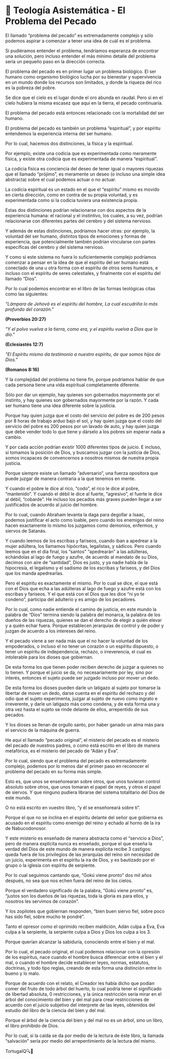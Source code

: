 # 📌 Teología Asistemática - El Problema del Pecado

El llamado “problema del pecado” es extremadamente complejo y sólo podemos aspirar a comenzar a tener una idea de cuál es el problema.

Si pudiéramos entender el problema, tendríamos esperanza de encontrar una solución, pero incluso entender el más mínimo detalle del problema sería un pequeño paso en la dirección correcta. 

El problema del pecado es en primer lugar un problema biológico. El ser humano como organismo biológico lucha por su bienestar y supervivencia en un mundo donde los recursos son limitados, y donde la riqueza del rico es la pobreza del pobre.

Se dice que el cielo es el lugar donde el oro abunda en raudal. Pero si en el cielo hubiera la misma escasez que aquí en la tierra, el pecado continuaría.

El problema del pecado está entonces relacionado con la mortalidad del ser humano.

El problema del pecado es también un problema “espiritual”, y por espíritu entendemos la experiencia interna del ser humano. 

Por lo cual, hacemos dos distinciones, la física y la espiritual. 

Por ejemplo, existe una codicia que es experimentada como meramente física, y existe otra codicia que es experimentada de manera “espiritual”. 

La codicia física es conciencia del deseo de tener igual o mayores riquezas que el llamado “prójimo”, es meramente un deseo (o incluso una simple idea abstracta) sobre el cual podemos actuar o no actuar. 

La codicia espiritual es un estado en el que el “espíritu” mismo es movido en cierta dirección, como en contra de su propia voluntad, y es experimentada como si la codicia tuviera una existencia propia. 

Estas dos distinciones podrían relacionarse con dos aspectos de la experiencia humana: el racional y el instintivo, los cuales, a su vez, podrían relacionarse con diferentes partes del cerebro y del sistema nervioso.

Y además de estas distinciones, podríamos hacer otras: por ejemplo, la voluntad del ser humano, distintos tipos de emociones y formas de experiencia, que potencialmente también podrían vincularse con partes específicas del cerebro y del sistema nervioso.

Y como si este sistema no fuera lo suficientemente complejo podríamos comenzar a pensar en la idea de que el espíritu del ser humano está conectado de una u otra forma con el espíritu de otros seres humanos, e incluso con el espíritu de seres celestiales, y finalmente con el espíritu del llamado “Dios”. 

Por lo cual podemos encontrar en el libro de las formas teológicas citas como las siguientes:

*"Lámpara de Jehová es el espíritu del hombre, La cual escudriña lo más profundo del corazón."*

**(Proverbios 20:27)**

*"Y el polvo vuelva a la tierra, como era, y el espíritu vuelva a Dios que lo dio."*

**(Eclesiastés 12:7)**

*"El Espíritu mismo da testimonio a nuestro espíritu, de que somos hijos de Dios."*

**(Romanos 8:16)**

Y la complejidad del problema no tiene fin, porque podríamos hablar de que cada persona tiene una vida espiritual completamente diferente. 

Sólo  por dar un ejemplo, hay quienes son gobernados mayormente por el instinto, y hay quienes son gobernados mayormente por la razón. Y cada ser humano tiene una idea diferente sobre la justicia. 

Porque hay quien juzga que el costo del servicio del pobre es de 200 pesos por 8 horas de trabajo arduo bajo el sol, y hay quien juzga que el costo del servicio del pobre es 200 pesos por un lavado de auto, y hay quien juzga que debe vender todo lo que tiene y dárselo a los pobres sin esperar nada a cambio. 

Y por cada acción podrían existir 1000 diferentes tipos de juicio. E incluso, si tomamos la posición de Dios, y buscamos juzgar con la justicia de Dios, somos incapaces de convencernos a nosotros mismos de nuestra propia justicia.

Porque siempre existe un llamado “adversario”, una fuerza opositora que puede juzgar de manera contraria a la que tenemos en mente. 

Y cuando el pobre le dice al rico, “codo”, el rico le dice al pobre, “mantenido”. Y cuando el débil le dice al fuerte, “agresivo”, el fuerte le dice al débil, “cobarde”. He incluso los pecados más graves pueden llegar a ser justificados de acuerdo al juicio del hombre. 

Por lo cual, cuando Abraham levanta la daga para degollar a Isaac, podemos justificar el acto como loable, pero cuando los enemigos del reino hacen exactamente lo mismo los juzgamos como demonios, enfermos, y siervos de Satanás.

Y cuando leemos de los escribas y fariseos, cuando iban a apedrear a la mujer adúltera, los llamamos hipócritas, legalistas, y sádicos. Pero cuando leemos que en el día final, los “santos” “apedrearán” a las adúlteras, echándolas al lago de fuego y azufre, de acuerdo al mandato de su Dios, decimos con aire de “santidad”, Dios es justo, y ya nadie habla de la hipocresía, el legalismo y el sadismo de los escribas y fariseos, y del Dios que los manda apedrearlas.

Pero el espíritu es exactamente el mismo. Por lo cual se dice, el que está con el Dios que echa a las adúlteras al lago de fuego y azufre está con los escribas y fariseos. Y el que está con el Dios que les dice “ni yo te condeno”, participa del adulterio y es amigo de los pecadores. 

Por lo cual, como nadie entiende el camino de justicia, en este mundo la palabra de “Dios” termina siendo la palabra del monarca, la palabra de los dueños de las riquezas, quienes se dan el derecho de elegir a quién elevar y a quién echar fuera. Porque establecen jerarquías de control y de poder y juzgan de acuerdo a los intereses del reino.

Y el pecado viene a ser nada más que el no hacer la voluntad de los empoderados, o incluso el no tener un corazón o un espíritu dispuesto, o tener un espíritu de independencia, rechazo, o irreverencia, el cual es intolerable para los dioses que gobiernan.

De esta forma los que tienen poder reciben derecho de juzgar a quienes no lo tienen. Y porque el juicio se da, no necesariamente por ley, sino por interés, entonces el sujeto puede ser juzgado incluso por mover un dedo. 

De esta forma los dioses pueden darle un latigazo al sujeto por tomarse la libertar de mover un dedo, darse cuenta en el espíritu del rechazo y del odio que el sujeto experimenta, juzgar al sujeto de nuevo como ingrato e irreverente, y darle un latigazo más como condena, y de esta forma una y otra vez hasta el sujeto se rinde delante de ellos, arrepentido de sus pecados. 

Y los dioses se llenan de orgullo santo, por haber ganado un alma más para el servicio de la máquina de guerra.

He aquí el llamado “pecado original”, el misterio del pecado es el misterio del pecado de nuestros padres, o como está escrito en el libro de manera metafórica, es el misterio del pecado de “Adán y Eva”.

Por lo cual, siendo que el problema del pecado es extremadamente complejo, podemos por lo menos dar el primer paso en reconocer el problema del pecado en su forma más simple. 

Esto es, que unos se enseñorearan sobre otros, que unos tuvieran control absoluto sobre otros, que unos tomaran el papel de reyes, y otros el papel de siervos. Y que ninguno pudiera librarse del sistema totalitario del Dios de este mundo. 

O no está escrito en vuestro libro, “y él se enseñoreará sobre ti”. 

Porque el que no se inclina en el espíritu delante del señor que gobierna es acusado en el espíritu como enemigo del reino y echado al horno de la ira de Nabucodonosor. 

Y este misterio es enseñado de manera abstracta como el “servicio a Dios”, pero de manera explícita nunca es enseñado, porque el que enseña la verdad del Dios de este mundo de manera explícita recibe 3 castigos: queda fuera de los privilegios de las jerarquías del reino sin necesidad de un juicio, experimenta en el espíritu la ira de Dios, y es bautizado por el grupo o la iglesia con espíritu de serpiente.

Por lo cual seguimos cantando que, “Gokú viene pronto” dos mil años después, no sea que nos echen fuera del reino de los cielos.

Porque el verdadero significado de la palabra, “Gokú viene pronto” es, “justos son los dueños de las riquezas, toda la gloria es para ellos, y nosotros les servimos de corazón”.

Y los zopilotes que gobiernan responden, “bien buen siervo fiel, sobre poco has sido fiel, sobre mucho te pondré”.

Tanto el opresor como el oprimido reciben maldición, Adán culpa a Eva, Eva culpa a la serpiente, la serpiente culpa a Dios y Dios los culpa a los 3. 

Porque querían alcanzar la sabiduría, conociendo entre el bien y el mal. 

Por lo cual, el pecado original, el cual podemos relacionar con la opresión de los espíritus, nace cuando el hombre busca diferenciar entre el bien y el mal, o cuando el hombre decide establecer leyes, normas, estatutos, doctrinas, y todo tipo reglas, creando de esta forma una distinción entre lo bueno y lo malo.

Porque de acuerdo con el relato, el Creador les había dicho que podían comer del fruto de todo árbol del huerto, lo cual podría tener el significado de libertad absoluta, 0 restricciones, y la única restricción sería mirar en el árbol del conocimiento del bien y del mal para crear restricciones de acuerdo con el juicio subjetivo del interprete de las leyes, obtenidos del estudio del libro de la ciencia del bien y del mal. 

Porque el árbol de la ciencia del bien y del mal no es un árbol, sino un libro, el libro prohibido de Dios.

Por lo cual, si la caída se da por medio de la lectura de éste libro, la llamada “salvación” sería por medio del arrepentimiento de la lectura del mismo. 

TortugaIQ🔍🐢
